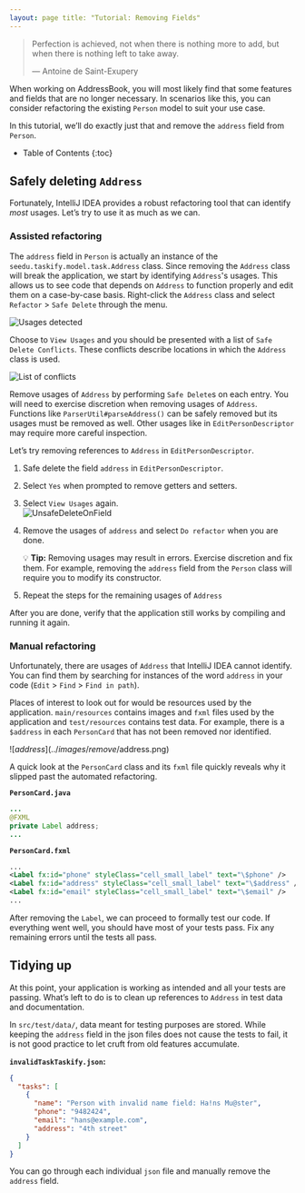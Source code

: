 ```yaml
---
layout: page title: "Tutorial: Removing Fields"
---
```


> Perfection is achieved, not when there is nothing more to add, but when there is nothing left to take away.
>
> — Antoine de Saint-Exupery

When working on AddressBook, you will most likely find that some features and fields that are no longer necessary. In
scenarios like this, you can consider refactoring the existing `Person` model to suit your use case.

In this tutorial, we’ll do exactly just that and remove the `address` field from `Person`.

* Table of Contents {:toc}

## Safely deleting `Address`

Fortunately, IntelliJ IDEA provides a robust refactoring tool that can identify *most* usages. Let’s try to use it as
much as we can.

### Assisted refactoring

The `address` field in `Person` is actually an instance of the `seedu.taskify.model.task.Address` class. Since removing
the `Address` class will break the application, we start by identifying `Address`'s usages. This allows us to see code
that depends on `Address` to function properly and edit them on a case-by-case basis. Right-click the `Address` class
and select `Refactor` \> `Safe Delete` through the menu.

![Usages detected](../images/remove/UnsafeDelete.png)

Choose to `View Usages` and you should be presented with a list of `Safe Delete Conflicts`. These conflicts describe
locations in which the `Address` class is used.

![List of conflicts](../images/remove/SafeDeleteConflicts.png)

Remove usages of `Address` by performing `Safe Delete`s on each entry. You will need to exercise discretion when
removing usages of `Address`. Functions like `ParserUtil#parseAddress()` can be safely removed but its usages must be
removed as well. Other usages like in `EditPersonDescriptor` may require more careful inspection.

Let’s try removing references to `Address` in `EditPersonDescriptor`.

1. Safe delete the field `address` in `EditPersonDescriptor`.

1. Select `Yes` when prompted to remove getters and setters.

1. Select `View Usages` again.<br>
   ![UnsafeDeleteOnField](../images/remove/UnsafeDeleteOnField.png)

1. Remove the usages of `address` and select `Do refactor` when you are done.

   <div markdown="span" class="alert alert-primary">

   :bulb: **Tip:** Removing usages may result in errors. Exercise discretion and fix them. For example, removing
   the `address` field from the `Person` class will require you to modify its constructor.
   </div>

1. Repeat the steps for the remaining usages of `Address`

After you are done, verify that the application still works by compiling and running it again.

### Manual refactoring

Unfortunately, there are usages of `Address` that IntelliJ IDEA cannot identify. You can find them by searching for
instances of the word `address` in your code (`Edit` \> `Find` \> `Find in path`).

Places of interest to look out for would be resources used by the application. `main/resources` contains images
and `fxml` files used by the application and `test/resources` contains test data. For example, there is a `$address` in
each `PersonCard` that has not been removed nor identified.

![$address](../images/remove/$address.png)

A quick look at the `PersonCard` class and its `fxml` file quickly reveals why it slipped past the automated
refactoring.

**`PersonCard.java`**

``` java
...
@FXML
private Label address;
...
```

**`PersonCard.fxml`**

``` xml
...
<Label fx:id="phone" styleClass="cell_small_label" text="\$phone" />
<Label fx:id="address" styleClass="cell_small_label" text="\$address" />
<Label fx:id="email" styleClass="cell_small_label" text="\$email" />
...
```

After removing the `Label`, we can proceed to formally test our code. If everything went well, you should have most of
your tests pass. Fix any remaining errors until the tests all pass.

## Tidying up

At this point, your application is working as intended and all your tests are passing. What’s left to do is to clean up
references to `Address` in test data and documentation.

In `src/test/data/`, data meant for testing purposes are stored. While keeping the `address` field in the json files
does not cause the tests to fail, it is not good practice to let cruft from old features accumulate.

**`invalidTaskTaskify.json`:**

```json
{
  "tasks": [
    {
      "name": "Person with invalid name field: Ha!ns Mu@ster",
      "phone": "9482424",
      "email": "hans@example.com",
      "address": "4th street"
    }
  ]
}
```

You can go through each individual `json` file and manually remove the `address` field.
